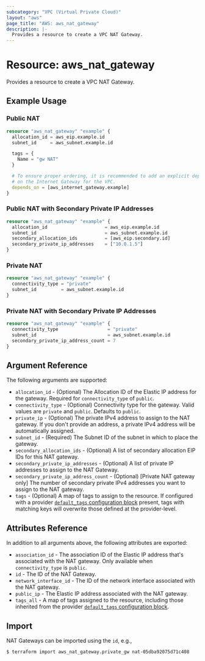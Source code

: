 ```yaml
---
subcategory: "VPC (Virtual Private Cloud)"
layout: "aws"
page_title: "AWS: aws_nat_gateway"
description: |-
  Provides a resource to create a VPC NAT Gateway.
---
```


# Resource: aws_nat_gateway

Provides a resource to create a VPC NAT Gateway.

## Example Usage

### Public NAT

```terraform
resource "aws_nat_gateway" "example" {
  allocation_id = aws_eip.example.id
  subnet_id     = aws_subnet.example.id

  tags = {
    Name = "gw NAT"
  }

  # To ensure proper ordering, it is recommended to add an explicit dependency
  # on the Internet Gateway for the VPC.
  depends_on = [aws_internet_gateway.example]
}
```

### Public NAT with Secondary Private IP Addresses

```terraform
resource "aws_nat_gateway" "example" {
  allocation_id                     = aws_eip.example.id
  subnet_id                         = aws_subnet.example.id
  secondary_allocation_ids          = [aws_eip.secondary.id]
  secondary_private_ip_addresses    = ["10.0.1.5"]
}
```

### Private NAT

```terraform
resource "aws_nat_gateway" "example" {
  connectivity_type = "private"
  subnet_id         = aws_subnet.example.id
}
```

### Private NAT with Secondary Private IP Addresses

```terraform
resource "aws_nat_gateway" "example" {
  connectivity_type                  = "private"
  subnet_id                          = aws_subnet.example.id
  secondary_private_ip_address_count = 7
}
```

## Argument Reference

The following arguments are supported:

- `allocation_id` - (Optional) The Allocation ID of the Elastic IP address for the gateway. Required for `connectivity_type` of `public`.
- `connectivity_type` - (Optional) Connectivity type for the gateway. Valid values are `private` and `public`. Defaults to `public`.
- `private_ip` - (Optional) The private IPv4 address to assign to the NAT gateway. If you don't provide an address, a private IPv4 address will be automatically assigned.
- `subnet_id` - (Required) The Subnet ID of the subnet in which to place the gateway.
- `secondary_allocation_ids` - (Optional) A list of secondary allocation EIP IDs for this NAT gateway.
- `secondary_private_ip_addresses` - (Optional) A list of private IP addresses to assign to the NAT Gateway.
- `secondary_private_ip_address_count` - (Optional) [Private NAT gateway only] The number of secondary private IPv4 addresses you want to assign to the NAT gateway.
- `tags` - (Optional) A map of tags to assign to the resource. If configured with a provider [`default_tags` configuration block](https://registry.terraform.io/providers/hashicorp/aws/latest/docs#default_tags-configuration-block) present, tags with matching keys will overwrite those defined at the provider-level.

## Attributes Reference

In addition to all arguments above, the following attributes are exported:

- `association_id` - The association ID of the Elastic IP address that's associated with the NAT gateway. Only available when `connectivity_type` is `public`.
- `id` - The ID of the NAT Gateway.
- `network_interface_id` - The ID of the network interface associated with the NAT gateway.
- `public_ip` - The Elastic IP address associated with the NAT gateway.
- `tags_all` - A map of tags assigned to the resource, including those inherited from the provider [`default_tags` configuration block](https://registry.terraform.io/providers/hashicorp/aws/latest/docs#default_tags-configuration-block).

## Import

NAT Gateways can be imported using the `id`, e.g.,

```
$ terraform import aws_nat_gateway.private_gw nat-05dba92075d71c408
```
